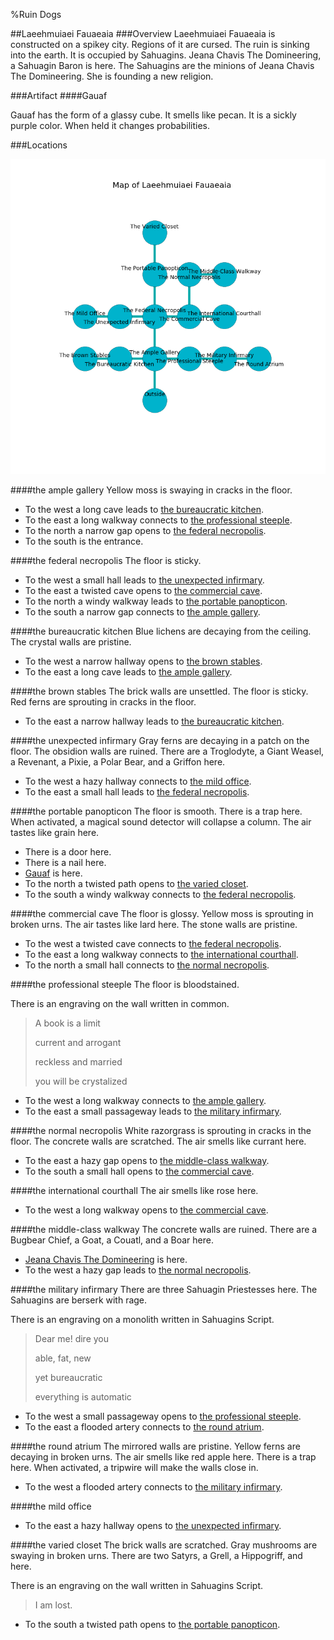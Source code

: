 %Ruin Dogs

##Laeehmuiaei Fauaeaia
###Overview
Laeehmuiaei Fauaeaia is constructed on a spikey city. Regions of it are cursed. The ruin is sinking into the earth. It is occupied by Sahuagins. <a name="Jeana-Chavis-The-Domineering"></a>Jeana Chavis The Domineering, a Sahuagin Baron is here. The Sahuagins are the minions of Jeana Chavis The Domineering. She  is founding a new religion. 



###Artifact
####<a name="Gauaf"></a>Gauaf


Gauaf has the form of a glassy cube. It smells like pecan. It is a sickly purple color. When held it changes probabilities. 





###Locations


![](../v2/images/Laeehmuiaei-Fauaeaia.png)

####<a name="the-ample-gallery"></a>the ample gallery
Yellow moss is swaying in cracks in the floor. 



* To the west a long cave leads to [the bureaucratic kitchen](#the-bureaucratic-kitchen).
* To the east a long walkway connects to [the professional steeple](#the-professional-steeple).
* To the north a narrow gap opens to [the federal necropolis](#the-federal-necropolis).
* To the south is the entrance.


####<a name="the-federal-necropolis"></a>the federal necropolis
The floor is sticky. 



* To the west a small hall leads to [the unexpected infirmary](#the-unexpected-infirmary).
* To the east a twisted cave opens to [the commercial cave](#the-commercial-cave).
* To the north a windy walkway leads to [the portable panopticon](#the-portable-panopticon).
* To the south a narrow gap connects to [the ample gallery](#the-ample-gallery).


####<a name="the-bureaucratic-kitchen"></a>the bureaucratic kitchen
Blue lichens are decaying from the ceiling. The crystal walls are pristine. 



* To the west a narrow hallway opens to [the brown stables](#the-brown-stables).
* To the east a long cave leads to [the ample gallery](#the-ample-gallery).


####<a name="the-brown-stables"></a>the brown stables
The brick walls are unsettled. The floor is sticky. Red ferns are sprouting in cracks in the floor. 



* To the east a narrow hallway leads to [the bureaucratic kitchen](#the-bureaucratic-kitchen).


####<a name="the-unexpected-infirmary"></a>the unexpected infirmary
Gray ferns are decaying in a patch on the floor. The obsidion walls are ruined. There are a Troglodyte, a Giant Weasel, a Revenant, a Pixie, a Polar Bear, and a Griffon here. 



* To the west a hazy hallway connects to [the mild office](#the-mild-office).
* To the east a small hall leads to [the federal necropolis](#the-federal-necropolis).


####<a name="the-portable-panopticon"></a>the portable panopticon
The floor is smooth. There is a trap here. When activated, a magical sound detector will collapse a column. The air tastes like grain here. 



* There is a door here.
* There is a nail here.
* [Gauaf](#Gauaf) is here.
* To the north a twisted path opens to [the varied closet](#the-varied-closet).
* To the south a windy walkway connects to [the federal necropolis](#the-federal-necropolis).


####<a name="the-commercial-cave"></a>the commercial cave
The floor is glossy. Yellow moss is sprouting in broken urns. The air tastes like lard here. The stone walls are pristine. 



* To the west a twisted cave connects to [the federal necropolis](#the-federal-necropolis).
* To the east a long walkway connects to [the international courthall](#the-international-courthall).
* To the north a small hall connects to [the normal necropolis](#the-normal-necropolis).


####<a name="the-professional-steeple"></a>the professional steeple
The floor is bloodstained. 

There is an engraving on the wall written in common. 

> A book is a limit
>
> current and arrogant
>
> reckless and married
>
> you will be crystalized
>


* To the west a long walkway connects to [the ample gallery](#the-ample-gallery).
* To the east a small passageway leads to [the military infirmary](#the-military-infirmary).


####<a name="the-normal-necropolis"></a>the normal necropolis
White razorgrass is sprouting in cracks in the floor. The concrete walls are scratched. The air smells like currant here. 



* To the east a hazy gap opens to [the middle-class walkway](#the-middle-class-walkway).
* To the south a small hall opens to [the commercial cave](#the-commercial-cave).


####<a name="the-international-courthall"></a>the international courthall
The air smells like rose here. 



* To the west a long walkway opens to [the commercial cave](#the-commercial-cave).


####<a name="the-middle-class-walkway"></a>the middle-class walkway
The concrete walls are ruined. There are a Bugbear Chief, a Goat, a Couatl, and a Boar here. 



* [Jeana Chavis The Domineering](#Jeana-Chavis-The-Domineering) is here.
* To the west a hazy gap leads to [the normal necropolis](#the-normal-necropolis).


####<a name="the-military-infirmary"></a>the military infirmary
There are three Sahuagin Priestesses here. The Sahuagins are berserk with rage. 

There is an engraving on a monolith written in Sahuagins Script. 

> Dear me! dire you
>
> able, fat, new
>
> yet bureaucratic
>
> everything is automatic
>


* To the west a small passageway opens to [the professional steeple](#the-professional-steeple).
* To the east a flooded artery connects to [the round atrium](#the-round-atrium).


####<a name="the-round-atrium"></a>the round atrium
The mirrored walls are pristine. Yellow ferns are decaying in broken urns. The air smells like red apple here. There is a trap here. When activated, a tripwire will make the walls close in. 



* To the west a flooded artery connects to [the military infirmary](#the-military-infirmary).


####<a name="the-mild-office"></a>the mild office




* To the east a hazy hallway opens to [the unexpected infirmary](#the-unexpected-infirmary).


####<a name="the-varied-closet"></a>the varied closet
The brick walls are scratched. Gray mushrooms are swaying in broken urns. There are two Satyrs, a Grell, a Hippogriff, and  here. 

There is an engraving on the wall written in Sahuagins Script. 

> I am lost.
>


* To the south a twisted path opens to [the portable panopticon](#the-portable-panopticon).


